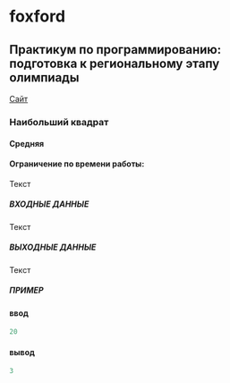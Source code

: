 # foxford
## Практикум по программированию: подготовка к региональному этапу олимпиады ##

<p>
    <a href="https://informatics.msk.ru/mod/statements/view3.php?id=26050&chapterid=111787">Сайт</a>
</p>

### Наибольший квадрат ###
#### Средняя ####
#### Ограничение по времени работы:  ####

Текст

##### ВХОДНЫЕ ДАННЫЕ #####
Текст

##### ВЫХОДНЫЕ ДАННЫЕ #####
Текст

##### ПРИМЕР #####
#### ввод ####
```c++
20
```
#### вывод ####
```c++
3
```
